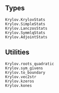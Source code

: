 ## Types

```@docs
Krylov.KrylovStats
Krylov.SimpleStats
Krylov.LanczosStats
Krylov.SymmlqStats
Krylov.AdjointStats
```

## Utilities

```@docs
Krylov.roots_quadratic
Krylov.sym_givens
Krylov.to_boundary
Krylov.vec2str
Krylov.kzeros
Krylov.kones
```
